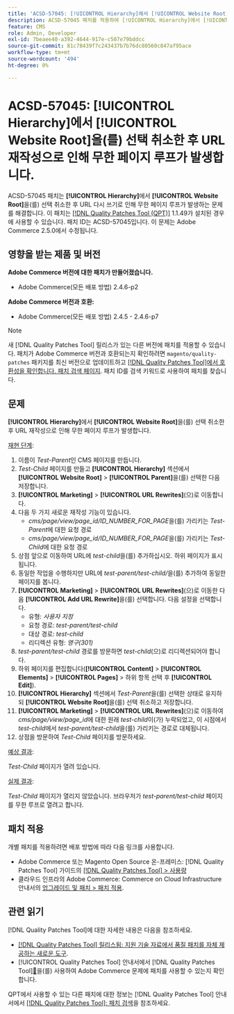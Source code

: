 ```yaml
---
title: 'ACSD-57045: [!UICONTROL Hierarchy]에서 [!UICONTROL Website Root]을(를) 선택 취소한 후 URL 재작성으로 인해 무한 페이지 루프가 발생합니다.'
description: ACSD-57045 패치를 적용하여 [!UICONTROL Hierarchy]에서 [!UICONTROL Website Root]을(를) 선택 취소한 후 URL 재작성으로 인해 무한 페이지 루프가 발생하는 Adobe Commerce 문제를 해결합니다.
feature: CMS
role: Admin, Developer
exl-id: 7beaee40-a392-4644-917e-c507e79bddcc
source-git-commit: 81c78439f7c243437b7b76dc80560c847af95ace
workflow-type: tm+mt
source-wordcount: '494'
ht-degree: 0%

---
```


# ACSD-57045: [!UICONTROL Hierarchy]에서 [!UICONTROL Website Root]을(를) 선택 취소한 후 URL 재작성으로 인해 무한 페이지 루프가 발생합니다.

ACSD-57045 패치는 **[!UICONTROL Hierarchy]**&#x200B;에서 **[!UICONTROL Website Root]**&#x200B;을(를) 선택 취소한 후 URL 다시 쓰기로 인해 무한 페이지 루프가 발생하는 문제를 해결합니다. 이 패치는 [[!DNL Quality Patches Tool (QPT)]](https://experienceleague.adobe.com/ko/docs/commerce-knowledge-base/kb/announcements/commerce-announcements/magento-quality-patches-released-new-tool-to-self-serve-quality-patches) 1.1.49가 설치된 경우에 사용할 수 있습니다. 패치 ID는 ACSD-57045입니다. 이 문제는 Adobe Commerce 2.5.0에서 수정됩니다.

## 영향을 받는 제품 및 버전

**Adobe Commerce 버전에 대한 패치가 만들어졌습니다.**

* Adobe Commerce(모든 배포 방법) 2.4.6-p2

**Adobe Commerce 버전과 호환:**

* Adobe Commerce(모든 배포 방법) 2.4.5 - 2.4.6-p7

>[!NOTE]
>
>새 [!DNL Quality Patches Tool] 릴리스가 있는 다른 버전에 패치를 적용할 수 있습니다. 패치가 Adobe Commerce 버전과 호환되는지 확인하려면 `magento/quality-patches` 패키지를 최신 버전으로 업데이트하고 [[!DNL Quality Patches Tool]에서 호환성을 확인합니다. 패치 검색 페이지](https://experienceleague.adobe.com/tools/commerce-quality-patches/index.html?lang=ko). 패치 ID를 검색 키워드로 사용하여 패치를 찾습니다.

## 문제

**[!UICONTROL Hierarchy]**&#x200B;에서 **[!UICONTROL Website Root]**&#x200B;을(를) 선택 취소한 후 URL 재작성으로 인해 무한 페이지 루프가 발생합니다.

<u>재현 단계</u>:

1. 이름이 *Test-Parent*&#x200B;인 CMS 페이지를 만듭니다.
1. *Test-Child* 페이지를 만들고 **[!UICONTROL Hierarchy]** 섹션에서 **[!UICONTROL Website Root]** > **[!UICONTROL Parent]**&#x200B;을(를) 선택한 다음 저장합니다.
1. **[!UICONTROL Marketing]** > **[!UICONTROL URL Rewrites]**(으)로 이동합니다.
1. 다음 두 가지 새로운 재작성 기능이 있습니다.
   * *cms/page/view/page_id/ID_NUMBER_FOR_PAGE*&#x200B;을(를) 가리키는 *Test-Parent*&#x200B;에 대한 요청 경로
   * *cms/page/view/page_id/ID_NUMBER_FOR_PAGE*&#x200B;을(를) 가리키는 *Test-Child*&#x200B;에 대한 요청 경로
1. 상점 앞으로 이동하여 URL에 *test-child*&#x200B;을(를) 추가하십시오. 하위 페이지가 표시됩니다.
1. 동일한 작업을 수행하지만 URL에 *test-parent/test-child/*&#x200B;을(를) 추가하여 동일한 페이지를 봅니다.
1. **[!UICONTROL Marketing]** > **[!UICONTROL URL Rewrites]**(으)로 이동한 다음 **[!UICONTROL Add URL Rewrite]**&#x200B;을(를) 선택합니다. 다음 설정을 선택합니다.
   * 유형: *사용자 지정*
   * 요청 경로: *test-parent/test-child*
   * 대상 경로: *test-child*
   * 리디렉션 유형: *영구(301)*
1. *test-parent/test-child* 경로를 방문하면 *test-child*(으)로 리디렉션되어야 합니다.
1. 하위 페이지를 편집합니다(**[!UICONTROL Content]** > **[!UICONTROL Elements]** > **[!UICONTROL Pages]** > 하위 항목 선택 후 **[!UICONTROL Edit]**).
1. **[!UICONTROL Hierarchy]** 섹션에서 *Test-Parent*&#x200B;을(를) 선택한 상태로 유지하되 **[!UICONTROL Website Root]**&#x200B;을(를) 선택 취소하고 저장합니다.
1. **[!UICONTROL Marketing]** > **[!UICONTROL URL Rewrites]**(으)로 이동하여 *cms/page/view/page_id*&#x200B;에 대한 원래 *test-child*&#x200B;이(가) 누락되었고, 이 시점에서 *test-child*&#x200B;에서 *test-parent/test-child*&#x200B;을(를) 가리키는 경로로 대체됩니다.
1. 상점을 방문하여 *Test-Child* 페이지를 방문하세요.

<u>예상 결과</u>:

*Test-Child* 페이지가 열려 있습니다.

<u>실제 결과</u>:

*Test-Child* 페이지가 열리지 않았습니다. 브라우저가 *test-parent/test-child* 페이지를 무한 루프로 열려고 합니다.

## 패치 적용

개별 패치를 적용하려면 배포 방법에 따라 다음 링크를 사용합니다.

* Adobe Commerce 또는 Magento Open Source 온-프레미스: [!DNL Quality Patches Tool] 가이드의 [[!DNL Quality Patches Tool] > 사용량](/help/tools/quality-patches-tool/usage.md)
* 클라우드 인프라의 Adobe Commerce: Commerce on Cloud Infrastructure 안내서의 [업그레이드 및 패치 > 패치 적용](https://experienceleague.adobe.com/docs/commerce-cloud-service/user-guide/develop/upgrade/apply-patches.html?lang=ko).

## 관련 읽기

[!DNL Quality Patches Tool]에 대한 자세한 내용은 다음을 참조하세요.

* [[!DNL Quality Patches Tool] 릴리스됨: 지원 기술 자료에서 품질 패치를 자체 제공하는 새로운 도구](https://experienceleague.adobe.com/ko/docs/commerce-knowledge-base/kb/announcements/commerce-announcements/magento-quality-patches-released-new-tool-to-self-serve-quality-patches).
* [!UICONTROL Quality Patches Tool] 안내서에서  [!DNL Quality Patches Tool][&#128279;](/help/tools/quality-patches-tool/patches-available-in-qpt/check-patch-for-magento-issue-with-magento-quality-patches.md)을(를) 사용하여 Adobe Commerce 문제에 패치를 사용할 수 있는지 확인합니다.


QPT에서 사용할 수 있는 다른 패치에 대한 정보는 [!DNL Quality Patches Tool] 안내서에서 [[!DNL Quality Patches Tool]: 패치 검색](https://experienceleague.adobe.com/tools/commerce-quality-patches/index.html?lang=ko)을 참조하세요.
